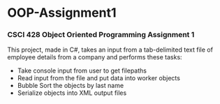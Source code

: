 # OOP-Assignment1
### CSCI 428 Object Oriented Programming Assignment 1

This project, made in C#, takes an input from a tab-delimited text file of employee details from a company and performs these tasks:
* Take console input from user to get filepaths
* Read input from the file and put data into worker objects
* Bubble Sort the objects by last name
* Serialize objects into XML output files
